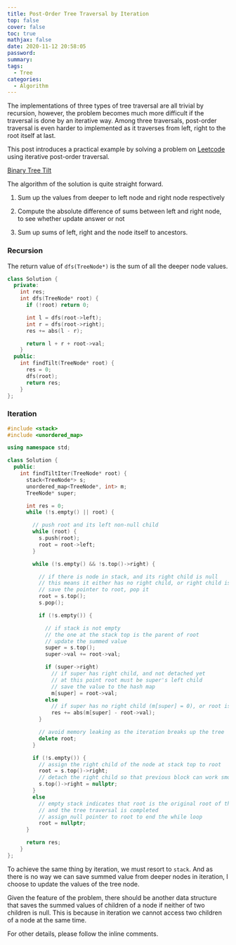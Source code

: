 ```yaml
---
title: Post-Order Tree Traversal by Iteration
top: false
cover: false
toc: true
mathjax: false
date: 2020-11-12 20:58:05
password:
summary:
tags: 
  - Tree
categories:
  - Algorithm
---
```



The implementations of three types of tree traversal are all trivial by recursion, however, the problem becomes much more difficult if the traversal is done by an iterative way. Among three traversals, post-order traversal is even harder to implemented as it traverses from left, right to the root itself at last.

This post introduces a practical example by solving a problem on [Leetcode](https://leetcode.com/) using iterative post-order traversal.

[Binary Tree Tilt](https://leetcode.com/problems/binary-tree-tilt/)

The algorithm of the solution is quite straight forward.

1. Sum up the values from deeper to left node and right node respectively

2. Compute the absolute difference of sums between left and right node, to see whether update answer or not

3. Sum up sums of left, right and the node itself to ancestors.


### Recursion

The return value of `dfs(TreeNode*)` is the sum of all the deeper node values.

```cpp
class Solution {
  private:
    int res;
    int dfs(TreeNode* root) {
      if (!root) return 0;

      int l = dfs(root->left);
      int r = dfs(root->right);
      res += abs(l - r);

      return l + r + root->val;
    }
  public:
    int findTilt(TreeNode* root) {
      res = 0;
      dfs(root);
      return res;
    }
};
```



### Iteration

```cpp
#include <stack>
#include <unordered_map>

using namespace std;

class Solution {
  public:
    int findTiltIter(TreeNode* root) {
      stack<TreeNode*> s;
      unordered_map<TreeNode*, int> m;
      TreeNode* super;

      int res = 0;
      while (!s.empty() || root) {

        // push root and its left non-null child
        while (root) {
          s.push(root);
          root = root->left;
        }

        while (!s.empty() && !s.top()->right) {

          // if there is node in stack, and its right child is null
          // this means it either has no right child, or right child is detached (see next block)
          // save the pointer to root, pop it
          root = s.top();
          s.pop();

          if (!s.empty()) {

            // if stack is not empty
            // the one at the stack top is the parent of root
            // update the summed value
            super = s.top();
            super->val += root->val;

            if (super->right)
              // if super has right child, and not detached yet
              // at this point root must be super's left child
              // save the value to the hash map
              m[super] = root->val;
            else
              // if super has no right child (m[super] = 0), or root is actually its detached right child
              res += abs(m[super] - root->val);
          }

          // avoid memory leaking as the iteration breaks up the tree
          delete root;
        }

        if (!s.empty()) {
          // assign the right child of the node at stack top to root
          root = s.top()->right;
          // detach the right child so that previous block can work smoothly
          s.top()->right = nullptr;
        }
        else
          // empty stack indicates that root is the original root of the whole tree
          // and the tree traversal is completed
          // assign null pointer to root to end the while loop
          root = nullptr;
      }

      return res;
    }
};
```


To achieve the same thing by iteration, we must resort to `stack`. And as there is no way we can save summed value from deeper nodes in iteration, I choose to update the values of the tree node. 

Given the feature of the problem, there should be another data structure that saves the summed values of children of a node if neither of two children is null. This is because in iteration we cannot access two children of a node at the same time.

For other details, please follow the inline comments.
